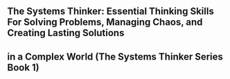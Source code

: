 ## The Systems Thinker: Essential Thinking Skills For Solving Problems, Managing Chaos, and Creating Lasting Solutions 
## in a Complex World (The Systems Thinker Series Book 1) 